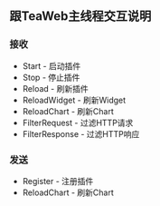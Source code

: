 ## 跟TeaWeb主线程交互说明

### 接收
* Start - 启动插件
* Stop - 停止插件
* Reload - 刷新插件
* ReloadWidget - 刷新Widget
* ReloadChart - 刷新Chart
* FilterRequest - 过滤HTTP请求
* FilterResponse - 过滤HTTP响应 

### 发送
* Register - 注册插件
* ReloadChart - 刷新Chart
